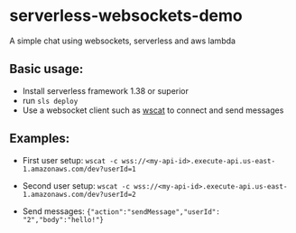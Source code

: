 # serverless-websockets-demo
A simple chat using websockets, serverless and aws lambda

## Basic usage:
- Install serverless framework 1.38 or superior
- run ```sls deploy```
- Use a websocket client such as [wscat](https://www.npmjs.com/package/wscat) to connect and send messages

## Examples:
  - First user setup:
  ```wscat -c wss://<my-api-id>.execute-api.us-east-1.amazonaws.com/dev?userId=1```
  - Second user setup:
  ```wscat -c wss://<my-api-id>.execute-api.us-east-1.amazonaws.com/dev?userId=2```
  
  - Send messages:
  ```{"action":"sendMessage","userId": "2","body":"hello!"}```
